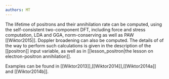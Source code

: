 ```yaml
---
authors: MT
---
```

The lifetime of positrons and their annihilation rate can be computed, using
the self-consistent two-component DFT, including force and stress computation,
LDA and GGA, norm-conserving as well as PAW [[Wiktor2015]]. Doppler broadening
can also be computed. The details of of the way to perform such calculations
is given in the description of the [[positron]] input variable, as well as in
[[lesson_positron|the lesson on electron-positron annihilation]].

Examples can be found in [[Wiktor2013]],[[Wiktor2014]],[[Wiktor2014a]] and
[[Wiktor2014b]].

